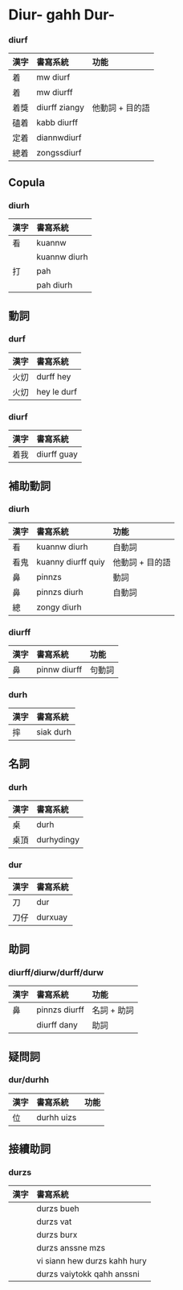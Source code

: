 # Diur- gahh Dur-

### diurf

| 漢字 | 書寫系統 | 功能 |
| :--- | :--- | :--- |
| 着 | mw diurf | |
| 着 | mw diurff | |
| 着獎 | diurff ziangy | 他動詞 + 目的語 |
| 磕着| kabb diurff | |
| 定着 | diannwdiurf | |
| 總着 | zongssdiurf | |

## Copula

### diurh

| 漢字 | 書寫系統 |
| :--- | :--- |
| 看 | kuannw |
| | kuannw diurh |
| 打 | pah |
| | pah diurh |

## 動詞

### durf

| 漢字 | 書寫系統 |
| :--- | :--- |
| 火灱 | durff hey |
| 火灱 | hey le durf |

### diurf

| 漢字 | 書寫系統 |
| :--- | :--- |
| 着我 | diurff guay |

## 補助動詞

### diurh

| 漢字 | 書寫系統 | 功能 |
| :--- | :--- | :--- |
| 看 | kuannw diurh | 自動詞 |
| 看鬼 | kuanny diurff quiy | 他動詞 + 目的語 |
| 鼻 | pinnzs | 動詞 |
| 鼻 | pinnzs diurh | 自動詞 |
| 總 | zongy diurh ||

### diurff

| 漢字 | 書寫系統 | 功能 |
| :--- | :--- | :--- |
| 鼻 | pinnw diurff | 句動詞 |

### durh

| 漢字 | 書寫系統 |
| :--- | :--- |
| 摔 | siak durh |

## 名詞

### durh

| 漢字 | 書寫系統 |
| :--- | :--- |
| 桌 | durh |
| 桌頂 | durhydingy |

### dur

| 漢字 | 書寫系統 |
| :--- | :--- |
| 刀 | dur |
| 刀仔 | durxuay |

## 助詞

### diurff/diurw/durff/durw

| 漢字 | 書寫系統 | 功能 |
| :--- | :--- | :--- |
| 鼻 | pinnzs diurff | 名詞 + 助詞 |
| | diurff dany | 助詞 |

## 疑問詞

### dur/durhh

| 漢字 | 書寫系統 | 功能 |
| :--- | :--- | :--- |
| 位 | durhh uizs |  |

## 接續助詞

### durzs

| 漢字 | 書寫系統 |
| :--- | :--- |
|| durzs bueh |
|| durzs vat |
|| durzs burx |
|| durzs anssne mzs |
|| vi siann hew durzs kahh hury |
|| durzs vaiytokk qahh anssni |
